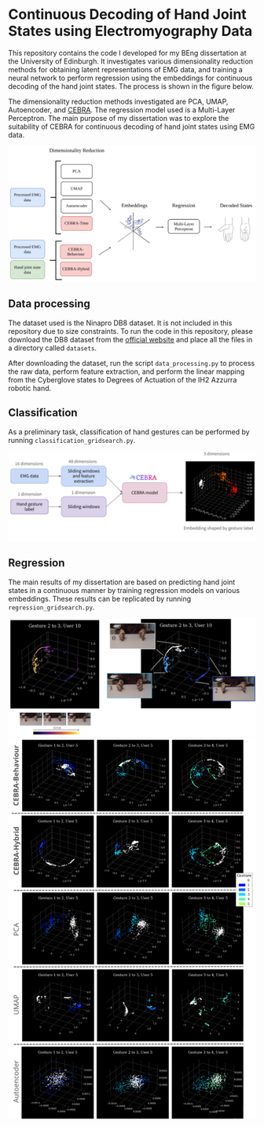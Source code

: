 # Continuous Decoding of Hand Joint States using Electromyography Data

This repository contains the code I developed for my BEng dissertation at the University of Edinburgh. It investigates various dimensionality reduction methods for obtaining latent representations of EMG data, and training a neural network to perform regression using the embeddings for continuous decoding of the hand joint states. The process is shown in the figure below. 

The dimensionality reduction methods investigated are PCA, UMAP, Autoencoder, and [CEBRA](https://cebra.ai/). The regression model used is a Multi-Layer Perceptron. The main purpose of my dissertation was to explore the suitability of CEBRA for continuous decoding of hand joint states using EMG data.

<div align="center">
    <img src="schematics/regression_methodology_flowchart_2.png" width="600" height="auto">
</div>



## Data processing
The dataset used is the Ninapro DB8 dataset. It is not included in this repository due to size constraints. To run the code in this repository, please download the DB8 dataset from the [official website](https://ninapro.hevs.ch/instructions/DB8.html) and place all the files in a directory called `datasets`.

After downloading the dataset, run the script `data_processing.py` to process the raw data, perform feature extraction, and perform the linear mapping from the Cyberglove states to Degrees of Actuation of the IH2 Azzurra robotic hand.


## Classification
As a preliminary task, classification of hand gestures can be performed by running `classification_gridsearch.py`. 

<div align="center">
    <img src="schematics/block_diagram_stimulus.png" width="600" height="auto">
</div>


## Regression
The main results of my dissertation are based on predicting hand joint states in a continuous manner by training regression models on various embeddings. These results can be replicated by running `regression_gridsearch.py`. 

<div align="center">
    <img src="schematics/gesture_transition_schematic.jpg" width="600" height="auto">
</div>



<div align="center">
    <img src="schematics/embedding-all-comparison.png" width="600" height="auto">
</div>
